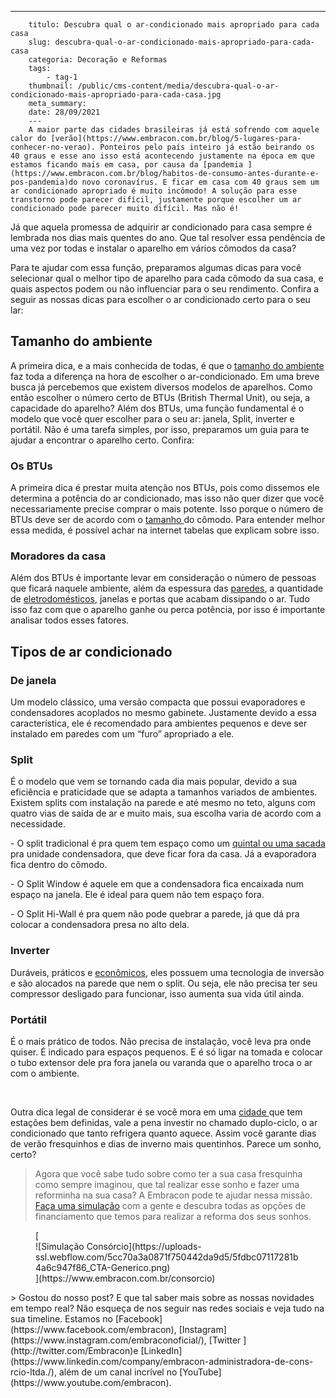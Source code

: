 ---
        titulo: Descubra qual o ar-condicionado mais apropriado para cada casa
        slug: descubra-qual-o-ar-condicionado-mais-apropriado-para-cada-casa
        categoria: Decoração e Reformas
        tags:
            - tag-1
        thumbnail: /public/cms-content/media/descubra-qual-o-ar-condicionado-mais-apropriado-para-cada-casa.jpg
        meta_summary: 
        date: 28/09/2021
        ---
        A maior parte das cidades brasileiras já está sofrendo com aquele calor do [verão](https://www.embracon.com.br/blog/5-lugares-para-conhecer-no-verao). Ponteiros pelo país inteiro já estão beirando os 40 graus e esse ano isso está acontecendo justamente na época em que estamos ficando mais em casa, por causa da [pandemia ](https://www.embracon.com.br/blog/habitos-de-consumo-antes-durante-e-pos-pandemia)do novo coronavírus. E ficar em casa com 40 graus sem um ar condicionado apropriado é muito incômodo! A solução para esse transtorno pode parecer difícil, justamente porque escolher um ar condicionado pode parecer muito difícil. Mas não é!

Já que aquela promessa de adquirir ar condicionado para casa sempre é lembrada nos dias mais quentes do ano. Que tal resolver essa pendência de uma vez por todas e instalar o aparelho em vários cômodos da casa?

Para te ajudar com essa função, preparamos algumas dicas para você selecionar qual o melhor tipo de aparelho para cada cômodo da sua casa, e quais aspectos podem ou não influenciar para o seu rendimento. Confira a seguir as nossas dicas para escolher o ar condicionado certo para o seu lar:

Tamanho do ambiente
-------------------

A primeira dica, e a mais conhecida de todas, é que o [tamanho do ambiente](https://www.embracon.com.br/blog/5-dicas-de-como-otimizar-espaco-em-ambientes-pequenos) faz toda a diferença na hora de escolher o ar-condicionado. Em uma breve busca já percebemos que existem diversos modelos de aparelhos. Como então escolher o número certo de BTUs (British Thermal Unit), ou seja, a capacidade do aparelho? Além dos BTUs, uma função fundamental é o modelo que você quer escolher para o seu ar: janela, Split, inverter e portátil. Não é uma tarefa simples, por isso, preparamos um guia para te ajudar a encontrar o aparelho certo. Confira:

### Os BTUs

A primeira dica é prestar muita atenção nos BTUs, pois como dissemos ele determina a potência do ar condicionado, mas isso não quer dizer que você necessariamente precise comprar o mais potente. Isso porque o número de BTUs deve ser de acordo com o [tamanho ](https://www.embracon.com.br/blog/como-escolher-o-tamanho-ideal-de-apartamento)do cômodo. Para entender melhor essa medida, é possível achar na internet tabelas que explicam sobre isso.

### Moradores da casa

Além dos BTUs é importante levar em consideração o número de pessoas que ficará naquele ambiente, além da espessura das [paredes](https://www.embracon.com.br/blog/vale-a-pena-usar-papel-de-parede-na-decoracao), a quantidade de [eletrodomésticos](https://www.embracon.com.br/blog/descubra-quais-foram-os-eletrodomesticos-queridinhos-da-quarentena), janelas e portas que acabam dissipando o ar. Tudo isso faz com que o aparelho ganhe ou perca potência, por isso é importante analisar todos esses fatores.

Tipos de ar condicionado
------------------------

### De janela

Um modelo clássico, uma versão compacta que possui evaporadores e condensadores acoplados no mesmo gabinete. Justamente devido a essa característica, ele é recomendado para ambientes pequenos e deve ser instalado em paredes com um “furo” apropriado a ele.

### Split

É o modelo que vem se tornando cada dia mais popular, devido a sua eficiência e praticidade que se adapta a tamanhos variados de ambientes. Existem splits com instalação na parede e até mesmo no teto, alguns com quatro vias de saída de ar e muito mais, sua escolha varia de acordo com a necessidade.

\- O split tradicional é pra quem tem espaço como um [quintal ou uma sacada ](https://www.embracon.com.br/blog/como-ter-um-jardim-de-inverno-em-casa)pra unidade condensadora, que deve ficar fora da casa. Já a evaporadora fica dentro do cômodo.

\- O Split Window é aquele em que a condensadora fica encaixada num espaço na janela. Ele é ideal para quem não tem espaço fora.

\- O Split Hi-Wall é pra quem não pode quebrar a parede, já que dá pra colocar a condensadora presa no alto dela.

### Inverter

Duráveis, práticos e [econômicos](https://www.embracon.com.br/blog/5-dicas-indispensaveis-para-voce-economizar-energia-eletrica), eles possuem uma tecnologia de inversão e são alocados na parede que nem o split. Ou seja, ele não precisa ter seu compressor desligado para funcionar, isso aumenta sua vida útil ainda.

### Portátil

É o mais prático de todos. Não precisa de instalação, você leva pra onde quiser. É indicado para espaços pequenos. E é só ligar na tomada e colocar o tubo extensor dele pra fora janela ou varanda que o aparelho troca o ar com o ambiente.

‍

Outra dica legal de considerar é se você mora em uma [cidade ](https://www.embracon.com.br/blog/melhores-cidades-para-viver-com-valores-de-metro-quadrado)que tem estações bem definidas, vale a pena investir no chamado duplo-ciclo, o ar condicionado que tanto refrigera quanto aquece. Assim você garante dias de verão fresquinhos e dias de inverno mais quentinhos. Parece um sonho, certo?

> Agora que você sabe tudo sobre como ter a sua casa fresquinha como sempre imaginou, que tal realizar esse sonho e fazer uma reforminha na sua casa? A Embracon pode te ajudar nessa missão. [Faça uma simulação](https://www.embracon.com.br/consorcio) com a gente e descubra todas as opções de financiamento que temos para realizar a reforma dos seus sonhos.

<figure class="w-richtext-figure-type-image w-richtext-align-center">[<div>![Simulação Consórcio](https://uploads-ssl.webflow.com/5cc70a3a0871f750442da9d5/5fdbc07117281b4a6c947f86_CTA-Generico.png)</div>](https://www.embracon.com.br/consorcio)</figure>> Gostou do nosso post? E que tal saber mais sobre as nossas novidades em tempo real? Não esqueça de nos seguir nas redes sociais e veja tudo na sua timeline. Estamos no [Facebook](https://www.facebook.com/embracon), [Instagram](https://www.instagram.com/embraconoficial/), [Twitter ](http://twitter.com/Embracon)e [LinkedIn](https://www.linkedin.com/company/embracon-administradora-de-cons-rcio-ltda./), além de um canal incrível no [YouTube](https://www.youtube.com/embracon).

‍
        